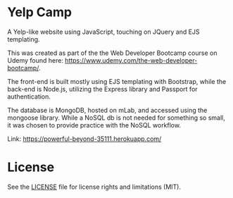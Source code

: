 # Yelp Camp
A Yelp-like website using JavaScript, touching on JQuery and EJS templating.

This was created as part of the the Web Developer Bootcamp course on Udemy found here: https://www.udemy.com/the-web-developer-bootcamp/.

The front-end is built mostly using EJS templating with Bootstrap, while the back-end is Node.js, utilizing the Express library and Passport for authentication.

The database is MongoDB, hosted on mLab, and accessed using the mongoose library. While a NoSQL db is not needed for something so small, it was chosen to provide practice with the NoSQL workflow.

Link: https://powerful-beyond-35111.herokuapp.com/

# License
See the <a href="LICENSE">LICENSE</a> file for license rights and limitations (MIT).
